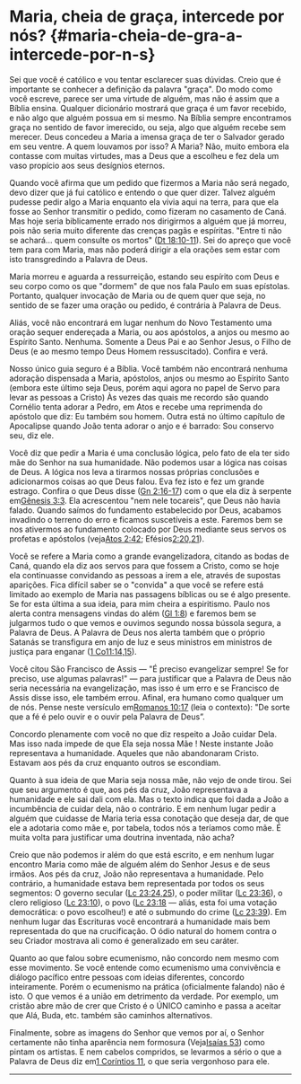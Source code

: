 # Maria, cheia de graça, intercede por nós? {#maria-cheia-de-gra-a-intercede-por-n-s}

Sei que você é católico e vou tentar esclarecer suas dúvidas. Creio que é importante se conhecer a definição da palavra &quot;graça&quot;. Do modo como você escreve, parece ser uma virtude de alguém, mas não é assim que a Bíblia ensina. Qualquer dicionário mostrará que graça é um favor recebido, e não algo que alguém possua em si mesmo. Na Bíblia sempre encontramos graça no sentido de favor imerecido, ou seja, algo que alguém recebe sem merecer. Deus concedeu a Maria a imensa graça de ter o Salvador gerado em seu ventre. A quem louvamos por isso? A Maria? Não, muito embora ela contasse com muitas virtudes, mas a Deus que a escolheu e fez dela um vaso propício aos seus desígnios eternos.

Quando você afirma que um pedido que fizermos a Maria não será negado, devo dizer que já fui católico e entendo o que quer dizer. Talvez alguém pudesse pedir algo a Maria enquanto ela vivia aqui na terra, para que ela fosse ao Senhor transmitir o pedido, como fizeram no casamento de Caná. Mas hoje seria biblicamente errado nos dirigirmos a alguém que já morreu, pois não seria muito diferente das crenças pagãs e espíritas. &quot;Entre ti não se achará... quem consulte os mortos&quot; ([Dt 18:10-11](http://bibliaonline.com.br/acf/dt/18/10-11)). Sei do apreço que você tem para com Maria, mas não poderá dirigir a ela orações sem estar com isto transgredindo a Palavra de Deus.

Maria morreu e aguarda a ressurreição, estando seu espírito com Deus e seu corpo como os que &quot;dormem&quot; de que nos fala Paulo em suas epístolas. Portanto, qualquer invocação de Maria ou de quem quer que seja, no sentido de se fazer uma oração ou pedido, é contrária à Palavra de Deus.

Aliás, você não encontrará em lugar nenhum do Novo Testamento uma oração sequer endereçada a Maria, ou aos apóstolos, a anjos ou mesmo ao Espírito Santo. Nenhuma. Somente a Deus Pai e ao Senhor Jesus, o Filho de Deus (e ao mesmo tempo Deus Homem ressuscitado). Confira e verá.

Nosso único guia seguro é a Bíblia. Você também não encontrará nenhuma adoração dispensada a Maria, apóstolos, anjos ou mesmo ao Espírito Santo (embora este último seja Deus, porém aqui agora no papel de Servo para levar as pessoas a Cristo) Às vezes das quais me recordo são quando Cornélio tenta adorar a Pedro, em Atos e recebe uma reprimenda do apóstolo que diz: Eu também sou homem. Outra está no último capítulo de Apocalipse quando João tenta adorar o anjo e é barrado: Sou conservo seu, diz ele.

Você diz que pedir a Maria é uma conclusão lógica, pelo fato de ela ter sido mãe do Senhor na sua humanidade. Não podemos usar a lógica nas coisas de Deus. A lógica nos leva a tirarmos nossas próprias conclusões e adicionarmos coisas ao que Deus falou. Eva fez isto e fez um grande estrago. Confira o que Deus disse ([Gn 2:16-17](http://bibliaonline.com.br/acf/gn/2/16-17)) com o que ela diz à serpente em[Gênesis 3:3](http://bibliaonline.com.br/acf/gn/3/3). Ela acrescentou &quot;nem nele tocareis&quot;, que Deus não havia falado. Quando saímos do fundamento estabelecido por Deus, acabamos invadindo o terreno do erro e ficamos suscetíveis a este. Faremos bem se nos ativermos ao fundamento colocado por Deus mediante seus servos os profetas e apóstolos (veja[Atos 2:42](http://bibliaonline.com.br/acf/atos/2/42); Efésios[2:20,21](http://bibliaonline.com.br/acf/ef/2/20,21)).

Você se refere a Maria como a grande evangelizadora, citando as bodas de Caná, quando ela diz aos servos para que fossem a Cristo, como se hoje ela continuasse convidando as pessoas a irem a ele, através de supostas aparições. Fica difícil saber se o &quot;convida&quot; a que você se refere está limitado ao exemplo de Maria nas passagens bíblicas ou se é algo presente. Se for esta última a sua ideia, para mim cheira a espiritismo. Paulo nos alerta contra mensagens vindas do além ([Gl 1:8](http://bibliaonline.com.br/acf/gl/1/8)) e faremos bem se julgarmos tudo o que vemos e ouvimos segundo nossa bússola segura, a Palavra de Deus. A Palavra de Deus nos alerta também que o próprio Satanás se transfigura em anjo de luz e seus ministros em ministros de justiça para enganar ([1 Co11:14,15](http://bibliaonline.com.br/acf/1co/11/14,15)).

Você citou São Francisco de Assis — &quot;É preciso evangelizar sempre! Se for preciso, use algumas palavras!&quot; — para justificar que a Palavra de Deus não seria necessária na evangelização, mas isso é um erro e se Francisco de Assis disse isso, ele também errou. Afinal, era humano como qualquer um de nós. Pense neste versículo em[Romanos 10:17](http://bibliaonline.com.br/acf/rm/10/17) (leia o contexto): &quot;De sorte que a fé é pelo ouvir e o ouvir pela Palavra de Deus”.

Concordo plenamente com você no que diz respeito a João cuidar Dela. Mas isso nada impede de que Ela seja nossa Mãe ! Neste instante João representava a humanidade. Aqueles que não abandonaram Cristo. Estavam aos pés da cruz enquanto outros se escondiam.

Quanto à sua ideia de que Maria seja nossa mãe, não vejo de onde tirou. Sei que seu argumento é que, aos pés da cruz, João representava a humanidade e ele sai dali com ela. Mas o texto indica que foi dada a João a incumbência de cuidar dela, não o contrário. E em nenhum lugar pedir a alguém que cuidasse de Maria teria essa conotação que deseja dar, de que ele a adotaria como mãe e, por tabela, todos nós a teríamos como mãe. É muita volta para justificar uma doutrina inventada, não acha?

Creio que não podemos ir além do que está escrito, e em nenhum lugar encontro Maria como mãe de alguém além do Senhor Jesus e de seus irmãos. Aos pés da cruz, João não representava a humanidade. Pelo contrário, a humanidade estava bem representada por todos os seus segmentos: O governo secular ([Lc 23:24,25](http://bibliaonline.com.br/acf/lc/23/24,25)), o poder militar ([Lc 23:36](http://bibliaonline.com.br/acf/lc/23/36)), o clero religioso ([Lc 23:10](http://bibliaonline.com.br/acf/lc/23/10)), o povo ([Lc 23:18](http://bibliaonline.com.br/acf/lc/23/18) — aliás, esta foi uma votação democrática: o povo escolheu!) e até o submundo do crime ([Lc 23:39](http://bibliaonline.com.br/acf/lc/23/39)). Em nenhum lugar das Escrituras você encontrará a humanidade mais bem representada do que na crucificação. O ódio natural do homem contra o seu Criador mostrava ali como é generalizado em seu caráter.

Quanto ao que falou sobre ecumenismo, não concordo nem mesmo com esse movimento. Se você entende como ecumenismo uma convivência e diálogo pacífico entre pessoas com ideias diferentes, concordo inteiramente. Porém o ecumenismo na prática (oficialmente falando) não é isto. O que vemos é a união em detrimento da verdade. Por exemplo, um cristão abre mão de crer que Cristo é o ÚNICO caminho e passa a aceitar que Alá, Buda, etc. também são caminhos alternativos.

Finalmente, sobre as imagens do Senhor que vemos por aí, o Senhor certamente não tinha aparência nem formosura (Veja[Isaías 53](http://bibliaonline.com.br/acf/is/53)) como pintam os artistas. E nem cabelos compridos, se levarmos a sério o que a Palavra de Deus diz em[1 Coríntios 11](http://bibliaonline.com.br/acf/1co/11), o que seria vergonhoso para ele.

*****